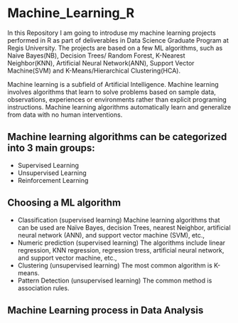 # Machine_Learning_R
In this Repository I am going to introduse my machine learning projects performed in R as part of deliverables in Data Science Graduate Program at Regis University.
The projects are based on a few ML algorithms, such as Naive Bayes(NB), Decision Trees/ Random Forest, K-Nearest Neighbor(KNN), Artificial Neural Network(ANN), Support Vector Machine(SVM) and K-Means/Hierarchical Clustering(HCA). 


Machine learning is a subfield of Artificial Intelligence. Machine learning involves algorithms that
learn to solve problems based on sample data, observations, experiences or environments rather
than explicit programing instructions. Machine learning algorithms automatically learn and
generalize from data with no human interventions.

## Machine learning algorithms can be categorized into 3 main groups:
* Supervised Learning 
* Unsupervised Learning
* Reinforcement Learning 

## Choosing a ML algorithm
* Classification (supervised learning)
Machine learning algorithms that can be used are Naïve Bayes, decision Trees, nearest
Neighbor, artificial neural network (ANN), and support vector machine (SVM), etc.,
* Numeric prediction (supervised learning)
The algorithms include linear regression, KNN regression, regression tress, artificial
neural network, and support vector machine, etc.,
* Clustering (unsupervised learning)
The most common algorithm is K-means.
* Pattern Detection (unsupervised learning)
The common method is association rules.

## Machine Learning process in Data Analysis


